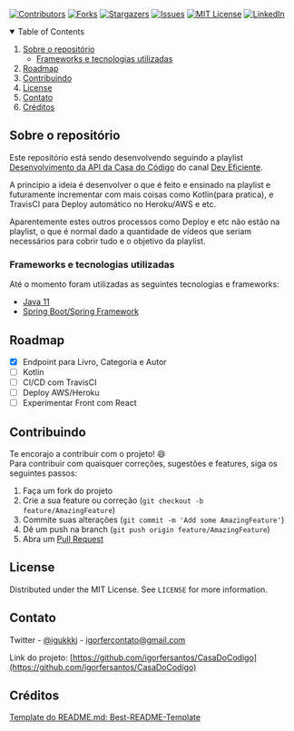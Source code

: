 <!-- PROJECT SHIELDS -->
<!--
*** I'm using markdown "reference style" links for readability.
*** Reference links are enclosed in brackets [ ] instead of parentheses ( ).
*** See the bottom of this document for the declaration of the reference variables
*** for contributors-url, forks-url, etc. This is an optional, concise syntax you may use.
*** https://www.markdownguide.org/basic-syntax/#reference-style-links
-->
[![Contributors][contributors-shield]][contributors-url]
[![Forks][forks-shield]][forks-url]
[![Stargazers][stars-shield]][stars-url]
[![Issues][issues-shield]][issues-url]
[![MIT License][license-shield]][license-url]
[![LinkedIn][linkedin-shield]][linkedin-url]

<!-- TABLE OF CONTENTS -->
<details open="open">
  <summary>Table of Contents</summary>
  <ol>
    <li>
      <a href="#sobre-o-repositório">Sobre o repositório</a>
      <ul>
        <li><a href="#frameworks-e-tecnologias-utilizadas">Frameworks e tecnologias utilizadas</a></li>
      </ul>
    </li>
    <li><a href="#roadmap">Roadmap</a></li>
    <li><a href="#contribuindo">Contribuindo</a></li>
    <li><a href="#license">License</a></li>
    <li><a href="#contato">Contato</a></li>
    <li><a href="#créditos">Créditos</a></li>
  </ol>
</details>

## Sobre o repositório

Este repositório está sendo desenvolvendo seguindo a playlist [Desenvolvimento da API da Casa do Código](https://www.youtube.com/playlist?list=PLVHlvMRWE0Y70QZLWvQvDxxQtFeOEHFkY) do canal [Dev Eficiente](https://www.youtube.com/channel/UC9xYzttzFxK9cmhKPQCalYQ).

A princípio a ideia é desenvolver o que é feito e ensinado na playlist e futuramente incrementar com mais coisas como Kotlin(para pratica), e TravisCI para Deploy automático no Heroku/AWS e etc.

Aparentemente estes outros processos como Deploy e etc não estão na playlist, o que é normal dado a quantidade de vídeos que seriam necessários para cobrir tudo e o objetivo da playlist.

### Frameworks e tecnologias utilizadas

Até o momento foram utilizadas as seguintes tecnologias e frameworks:

* [Java 11](https://www.zup.com.br/blog/java-11-principais-novidades)
* [Spring Boot/Spring Framework](https://spring.io/)

<!-- ROADMAP -->
## Roadmap

- [x] Endpoint para Livro, Categoria e Autor
- [ ] Kotlin
- [ ] CI/CD com TravisCI
- [ ] Deploy AWS/Heroku
- [ ] Experimentar Front com React

## Contribuindo

Te encorajo a contribuir com o projeto! :smile: <br>
Para contribuir com quaisquer correções, sugestões e features, siga os seguintes passos:

1. Faça um fork do projeto
2. Crie a sua feature ou correção (`git checkout -b feature/AmazingFeature`)
3. Commite suas alterações (`git commit -m 'Add some AmazingFeature'`)
4. Dê um push na branch (`git push origin feature/AmazingFeature`)
5. Abra um [Pull Request](https://github.com/igorfersantos/CasaDoCodigo/pulls)



## License

Distributed under the MIT License. See `LICENSE` for more information.



## Contato

Twitter - [@igukkkj](https://twitter.com/igukkkj) - igorfercontato@gmail.com

Link do projeto: [https://github.com/igorfersantos/CasaDoCodigo](https://github.com/igorfersantos/CasaDoCodigo)

## Créditos
[Template do README.md: Best-README-Template](https://github.com/othneildrew/Best-README-Template)



<!-- MARKDOWN LINKS & IMAGES -->
<!-- https://www.markdownguide.org/basic-syntax/#reference-style-links -->
[contributors-shield]: https://img.shields.io/github/contributors/igorfersantos/CasaDoCodigo.svg?style=for-the-badge
[contributors-url]: https://github.com/igorfersantos/CasaDoCodigo/graphs/contributors
[forks-shield]: https://img.shields.io/github/forks/igorfersantos/CasaDoCodigo.svg?style=for-the-badge
[forks-url]: https://github.com/igorfersantos/CasaDoCodigo/network/members
[stars-shield]: https://img.shields.io/github/stars/igorfersantos/CasaDoCodigo.svg?style=for-the-badge
[stars-url]: https://github.com/igorfersantos/CasaDoCodigo/stargazers
[issues-shield]: https://img.shields.io/github/issues/igorfersantos/CasaDoCodigo.svg?style=for-the-badge
[issues-url]: https://github.com/igorfersantos/CasaDoCodigo/issues
[license-shield]: https://img.shields.io/github/license/igorfersantos/CasaDoCodigo.svg?style=for-the-badge
[license-url]: https://github.com/igorfersantos/CasaDoCodigo/blob/master/LICENSE.txt
[linkedin-shield]: https://img.shields.io/badge/-LinkedIn-black.svg?style=for-the-badge&logo=linkedin&colorB=555
[linkedin-url]: https://linkedin.com/in/igorferlimeira
